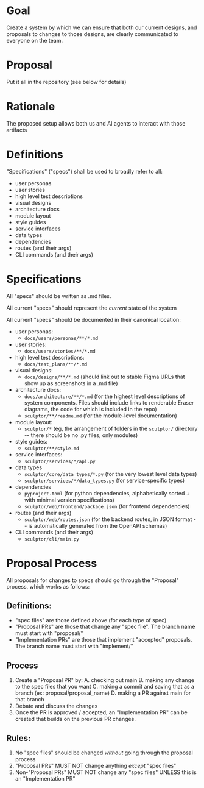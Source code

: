 # Goal

Create a system by which we can ensure that both our current designs, and proposals to changes to those designs, are clearly communicated to everyone on the team.

# Proposal

Put it all in the repository (see below for details)

# Rationale

The proposed setup allows both us and AI agents to interact with those artifacts

# Definitions

"Specifications" ("specs") shall be used to broadly refer to all:
- user personas
- user stories
- high level test descriptions
- visual designs
- architecture docs
- module layout
- style guides
- service interfaces
- data types
- dependencies
- routes (and their args)
- CLI commands (and their args)

# Specifications

All "specs" should be written as .md files.

All current "specs" should represent the *current* state of the system

All current "specs" should be documented in their canonical location:
- user personas:
    - `docs/users/personas/**/*.md`
- user stories:
    - `docs/users/stories/**/*.md`
- high level test descriptions:
    - `docs/test_plans/**/*.md`
- visual designs:
    - `docs/designs/**/*.md`  (should link out to stable Figma URLs that show up as screenshots in a .md file)
- architecture docs:
    - `docs/architecture/**/*.md`  (for the highest level descriptions of system components. Files should include links to renderable Eraser diagrams, the code for which is included in the repo)
    - `sculptor/**/readme.md`  (for the module-level documentation)
- module layout:
    - `sculptor/*` (eg, the arrangement of folders in the `sculptor/` directory -- there should be no .py files, only modules)
- style guides:
    - `sculptor/**/style.md`
- service interfaces:
    - `sculptor/services/*/api.py`
- data types
    - `sculptor/core/data_types/*.py` (for the very lowest level data types)
    - `sculptor/services/*/data_types.py` (for service-specific types)
- dependencies
    - `pyproject.toml` (for python dependencies, alphabetically sorted + with minimal version specifications)
    - `sculptor/web/frontend/package.json` (for frontend dependencies)
- routes (and their args)
    - `sculptor/web/routes.json` (for the backend routes, in JSON format -- is automatically generated from the OpenAPI schemas)
- CLI commands (and their args)
    - `sculptor/cli/main.py`

# Proposal Process

All proposals for changes to specs should go through the "Proposal" process, which works as follows:

## Definitions:
- "spec files" are those defined above (for each type of spec)
- "Proposal PRs" are those that change any "spec file". The branch name must start with "proposal/"
- "Implementation PRs" are those that implement "accepted" proposals. The branch name must start with "implement/"

## Process

1. Create a "Proposal PR" by:
    A. checking out main
    B. making any change to the spec files that you want
    C. making a commit and saving that as a branch (ex: proposal/proposal_name)
    D. making a PR against main for that branch
2. Debate and discuss the changes
3. Once the PR is approved / accepted, an "Implementation PR" can be created that builds on the previous PR changes.

## Rules:

1. No "spec files" should be changed *without* going through the proposal process
2. "Proposal PRs" MUST NOT change anything *except* "spec files"
3. Non-"Proposal PRs" MUST NOT change any "spec files" UNLESS this is an "Implementation PR"
